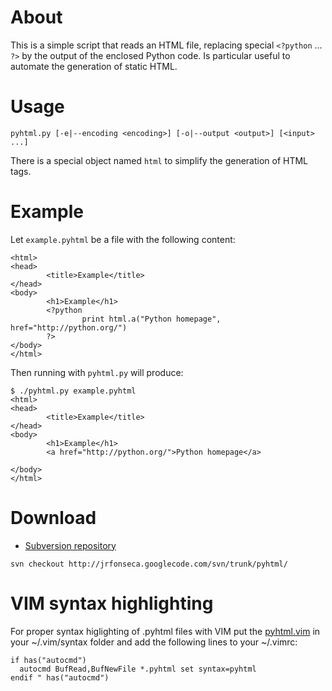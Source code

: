 # About #

This is a simple script that reads an HTML file, replacing special
`<?python` ... `?>` by the output of the enclosed Python code. Is particular useful to automate the generation of static HTML.

# Usage #

```
pyhtml.py [-e|--encoding <encoding>] [-o|--output <output>] [<input> ...]
```

There is a special object named `html` to simplify the generation of HTML tags.

# Example #

Let `example.pyhtml` be a file with the following content:
```
<html>
<head>
        <title>Example</title>
</head>
<body>
        <h1>Example</h1>
        <?python
                print html.a("Python homepage", href="http://python.org/")
        ?>
</body>
</html>
```

Then running with `pyhtml.py` will produce:
```
$ ./pyhtml.py example.pyhtml
<html>
<head>
        <title>Example</title>
</head>
<body>
        <h1>Example</h1>
        <a href="http://python.org/">Python homepage</a>

</body>
</html>
```

# Download #

  * [Subversion repository](http://jrfonseca.googlecode.com/svn/trunk/pyhtml/)

```
svn checkout http://jrfonseca.googlecode.com/svn/trunk/pyhtml/
```

# VIM syntax highlighting #

For proper syntax higlighting of .pyhtml files with VIM put the [pyhtml.vim](http://jrfonseca.googlecode.com/svn/trunk/pyhtml/pyhtml.vim) in
your ~/.vim/syntax folder and add the following lines to your ~/.vimrc:

```
if has("autocmd")
  autocmd BufRead,BufNewFile *.pyhtml set syntax=pyhtml
endif " has("autocmd")
```